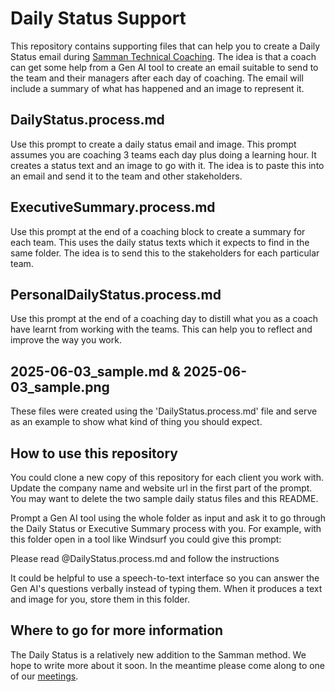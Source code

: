 Daily Status Support
====================

This repository contains supporting files that can help you to create a Daily Status email during [Samman Technical Coaching](https://sammancoaching.org/). The idea is that a coach can get some help from a Gen AI tool to create an email suitable to send to the team and their managers after each day of coaching. The email will include a summary of what has happened and an image to represent it.

## DailyStatus.process.md 
Use this prompt to create a daily status email and image. This prompt assumes you are coaching 3 teams each day plus doing a learning hour. It creates a status text and an image to go with it. The idea is to paste this into an email and send it to the team and other stakeholders.

## ExecutiveSummary.process.md
Use this prompt at the end of a coaching block to create a summary for each team. This uses the daily status texts which it expects to find in the same folder. The idea is to send this to the stakeholders for each particular team.

## PersonalDailyStatus.process.md
Use this prompt at the end of a coaching day to distill what you as a coach have learnt from working with the teams. This can help you to reflect and improve the way you work.

## 2025-06-03_sample.md & 2025-06-03_sample.png
These files were created using the 'DailyStatus.process.md' file and serve as an example to show what kind of thing you should expect.

## How to use this repository
You could clone a new copy of this repository for each client you work with. Update the company name and website url in the first part of the prompt. You may want to delete the two sample daily status files and this README. 

Prompt a Gen AI tool using the whole folder as input and ask it to go through the Daily Status or Executive Summary process with you. For example, with this folder open in a tool like Windsurf you could give this prompt:

  Please read @DailyStatus.process.md and follow the instructions

It could be helpful to use a speech-to-text interface so you can answer the Gen AI's questions verbally instead of typing them. When it produces a text and image for you, store them in this folder.

## Where to go for more information
The Daily Status is a relatively new addition to the Samman method. We hope to write more about it soon. In the meantime please come along to one of our [meetings](https://sammancoaching.org/society/events/next_open_space.html).
